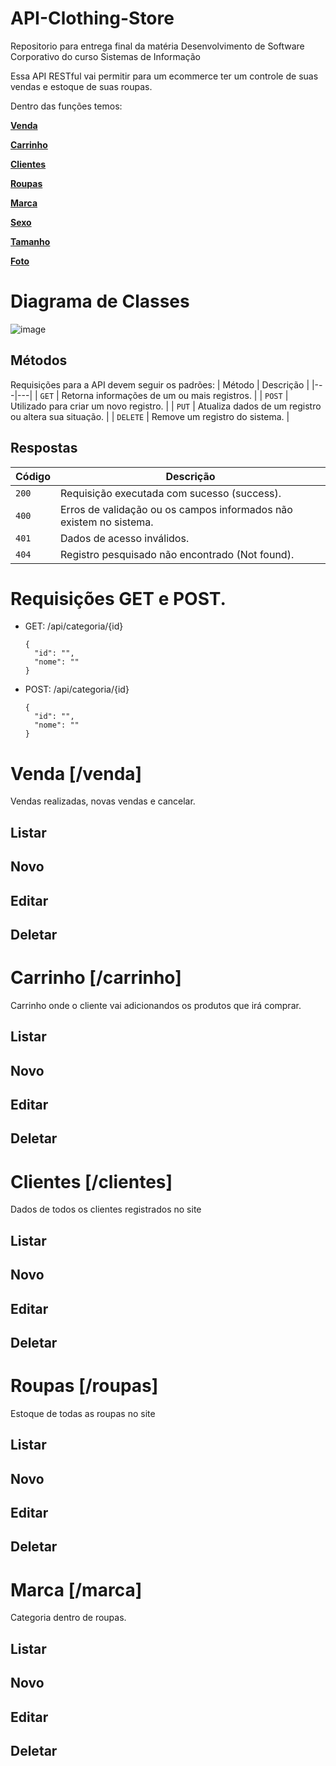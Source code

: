 # API-Clothing-Store
Repositorio para entrega final da matéria Desenvolvimento de Software Corporativo do curso Sistemas de Informação

Essa API RESTful vai permitir para um ecommerce ter um controle de suas vendas e estoque de suas roupas.

Dentro das funções temos:

[**Venda**](#reference/recursos/venda)

[**Carrinho**](#reference/recursos/carrinho)

[**Clientes**](#reference/recursos/clientes)

[**Roupas**](#reference/recursos/roupas)

[**Marca**](#reference/recursos/marca)

[**Sexo**](#reference/recursos/sexo)

[**Tamanho**](#reference/recursos/tamanho)

[**Foto**](#reference/recursos/foto)

# Diagrama de Classes 
![image](https://user-images.githubusercontent.com/89109699/204794302-68c35471-da9e-4a7e-9ef2-8ca019e3bf61.png)

## Métodos
Requisições para a API devem seguir os padrões:
| Método | Descrição |
|---|---|
| `GET` | Retorna informações de um ou mais registros. |
| `POST` | Utilizado para criar um novo registro. |
| `PUT` | Atualiza dados de um registro ou altera sua situação. |
| `DELETE` | Remove um registro do sistema. |

## Respostas

| Código | Descrição |
|---|---|
| `200` | Requisição executada com sucesso (success).|
| `400` | Erros de validação ou os campos informados não existem no sistema.|
| `401` | Dados de acesso inválidos.|
| `404` | Registro pesquisado não encontrado (Not found).|

# Requisições GET e POST.

* GET: /api/categoria/{id}

    ```
    {
      "id": "",
      "nome": ""
    }
    ```
* POST: /api/categoria/{id}

    ```
    {
      "id": "",
      "nome": ""
    }
    ```


# Venda [/venda]

Vendas realizadas, novas vendas e cancelar.

## Listar

## Novo

## Editar

## Deletar


# Carrinho [/carrinho]

Carrinho onde o cliente vai adicionandos os produtos que irá comprar.

## Listar

## Novo

## Editar

## Deletar

# Clientes [/clientes]

Dados de todos os clientes registrados no site

## Listar

## Novo

## Editar

## Deletar

# Roupas [/roupas]

Estoque de todas as roupas no site

## Listar

## Novo

## Editar

## Deletar

# Marca [/marca]

Categoria dentro de roupas.

## Listar

## Novo

## Editar

## Deletar

